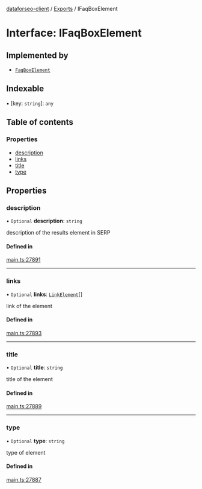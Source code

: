 [dataforseo-client](../README.md) / [Exports](../modules.md) / IFaqBoxElement

# Interface: IFaqBoxElement

## Implemented by

- [`FaqBoxElement`](../classes/FaqBoxElement.md)

## Indexable

▪ [key: `string`]: `any`

## Table of contents

### Properties

- [description](IFaqBoxElement.md#description)
- [links](IFaqBoxElement.md#links)
- [title](IFaqBoxElement.md#title)
- [type](IFaqBoxElement.md#type)

## Properties

### description

• `Optional` **description**: `string`

description of the results element in SERP

#### Defined in

[main.ts:27891](https://github.com/dataforseo/TypeScriptClient/blob/7ca1aa4/main.ts#L27891)

___

### links

• `Optional` **links**: [`LinkElement`](../classes/LinkElement.md)[]

link of the element

#### Defined in

[main.ts:27893](https://github.com/dataforseo/TypeScriptClient/blob/7ca1aa4/main.ts#L27893)

___

### title

• `Optional` **title**: `string`

title of the element

#### Defined in

[main.ts:27889](https://github.com/dataforseo/TypeScriptClient/blob/7ca1aa4/main.ts#L27889)

___

### type

• `Optional` **type**: `string`

type of element

#### Defined in

[main.ts:27887](https://github.com/dataforseo/TypeScriptClient/blob/7ca1aa4/main.ts#L27887)
